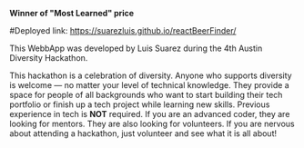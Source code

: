 **Winner of "Most Learned" price**

#Deployed link: https://suarezluis.github.io/reactBeerFinder/

This WebbApp was developed by Luis Suarez during the 4th Austin Diversity Hackathon.



This hackathon is a celebration of diversity. Anyone who supports diversity is welcome — no matter your level of technical knowledge. They provide a space for people of all backgrounds who want to start building their tech portfolio or finish up a tech project while learning new skills. Previous experience in tech is **NOT** required. If you are an advanced coder, they are looking for mentors. They are also looking for volunteers. If you are nervous about attending a hackathon, just volunteer and see what it is all about!
